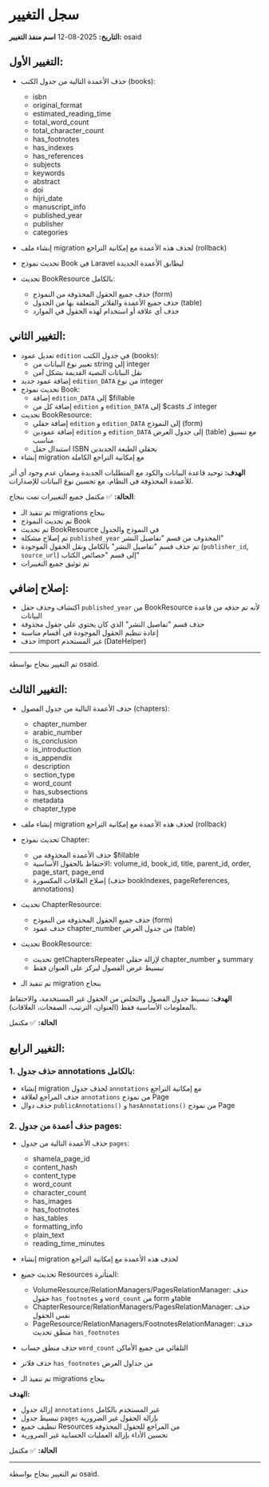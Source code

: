 # سجل التغيير

**التاريخ:** 2025-08-12
**اسم منفذ التغيير:** osaid

## التغيير الأول:

- حذف الأعمدة التالية من جدول الكتب (books):
  - isbn
  - original_format
  - estimated_reading_time
  - total_word_count
  - total_character_count
  - has_footnotes
  - has_indexes
  - has_references
  - subjects
  - keywords
  - abstract
  - doi
  - hijri_date
  - manuscript_info
  - published_year
  - publisher
  - categories

- إنشاء ملف migration لحذف هذه الأعمدة مع إمكانية التراجع (rollback)
- تحديث نموذج Book في Laravel ليطابق الأعمدة الجديدة
- تحديث BookResource بالكامل:
  - حذف جميع الحقول المحذوفة من النموذج (form)
  - حذف جميع الأعمدة والفلاتر المتعلقة بها من الجدول (table)
  - حذف أي علاقة أو استخدام لهذه الحقول في الموارد

## التغيير الثاني:

- تعديل عمود `edition` في جدول الكتب (books):
  - تغيير نوع البيانات من string إلى integer
  - نقل البيانات النصية القديمة بشكل آمن
- إضافة عمود جديد `edition_DATA` من نوع integer
- تحديث نموذج Book:
  - إضافة `edition_DATA` إلى $fillable
  - إضافة كل من `edition` و `edition_DATA` إلى $casts كـ integer
- تحديث BookResource:
  - إضافة حقلي `edition` و `edition_DATA` إلى النموذج (form)
  - إضافة عمودين `edition` و `edition_DATA` إلى جدول العرض (table) مع تنسيق مناسب
  - استبدال حقل ISBN بحقلي الطبعة الجديدين
- إنشاء migration مع إمكانية التراجع الكاملة

**الهدف:**
توحيد قاعدة البيانات والكود مع المتطلبات الجديدة وضمان عدم وجود أي أثر للأعمدة المحذوفة في النظام، مع تحسين نوع البيانات للإصدارات.

**الحالة:** ✅ مكتمل
جميع التغييرات تمت بنجاح:
- تم تنفيذ الـ migrations بنجاح
- تم تحديث النموذج Book
- تم تحديث BookResource في النموذج والجدول
- تم إصلاح مشكلة `published_year` المحذوف من قسم "تفاصيل النشر"
- تم حذف قسم "تفاصيل النشر" بالكامل ونقل الحقول الموجودة (`publisher_id`, `source_url`) إلى قسم "خصائص الكتاب"
- تم توثيق جميع التغييرات

## إصلاح إضافي:
- اكتشاف وحذف حقل `published_year` من BookResource لأنه تم حذفه من قاعدة البيانات
- حذف قسم "تفاصيل النشر" الذي كان يحتوي على حقول محذوفة
- إعادة تنظيم الحقول الموجودة في أقسام مناسبة
- حذف import غير المستخدم (DateHelper)

---
تم التغيير بنجاح بواسطة osaid.

## التغيير الثالث:

- حذف الأعمدة التالية من جدول الفصول (chapters):
  - chapter_number
  - arabic_number
  - is_conclusion
  - is_introduction
  - is_appendix
  - description
  - section_type
  - word_count
  - has_subsections
  - metadata
  - chapter_type

- إنشاء ملف migration لحذف هذه الأعمدة مع إمكانية التراجع (rollback)
- تحديث نموذج Chapter:
  - حذف الأعمدة المحذوفة من $fillable
  - الاحتفاظ بالحقول الأساسية: volume_id, book_id, title, parent_id, order, page_start, page_end
  - إصلاح العلاقات المكسورة (حذف bookIndexes, pageReferences, annotations)
- تحديث ChapterResource:
  - حذف جميع الحقول المحذوفة من النموذج (form)
  - حذف عمود chapter_number من جدول العرض (table)
- تحديث BookResource:
  - تحديث getChaptersRepeater لإزالة حقلي chapter_number و summary
  - تبسيط عرض الفصول ليركز على العنوان فقط
- تم تنفيذ الـ migration بنجاح

**الهدف:**
تبسيط جدول الفصول والتخلص من الحقول غير المستخدمة، والاحتفاظ بالمعلومات الأساسية فقط (العنوان، الترتيب، الصفحات، العلاقات).

**الحالة:** ✅ مكتمل

## التغيير الرابع:

### 1. حذف جدول annotations بالكامل:
- إنشاء migration لحذف جدول `annotations` مع إمكانية التراجع
- حذف المراجع لعلاقة `annotations` من نموذج Page
- حذف دوال `publicAnnotations()` و `hasAnnotations()` من نموذج Page

### 2. حذف أعمدة من جدول pages:
- حذف الأعمدة التالية من جدول `pages`:
  - shamela_page_id
  - content_hash
  - content_type
  - word_count
  - character_count
  - has_images
  - has_footnotes
  - has_tables
  - formatting_info
  - plain_text
  - reading_time_minutes

- إنشاء migration لحذف هذه الأعمدة مع إمكانية التراجع
- تحديث جميع Resources المتأثرة:
  - VolumeResource/RelationManagers/PagesRelationManager: حذف حقول `has_footnotes` و `word_count` من form وtable
  - ChapterResource/RelationManagers/PagesRelationManager: حذف نفس الحقول
  - PageResource/RelationManagers/FootnotesRelationManager: حذف منطق تحديث `has_footnotes`
- حذف منطق حساب `word_count` التلقائي من جميع الأماكن
- حذف فلاتر `has_footnotes` من جداول العرض
- تم تنفيذ الـ migrations بنجاح

**الهدف:**
- إزالة جدول `annotations` غير المستخدم بالكامل
- تبسيط جدول `pages` بإزالة الحقول غير الضرورية  
- تنظيف جميع Resources من المراجع للحقول المحذوفة
- تحسين الأداء بإزالة العمليات الحسابية غير الضرورية

**الحالة:** ✅ مكتمل

---
تم التغيير بنجاح بواسطة osaid.
